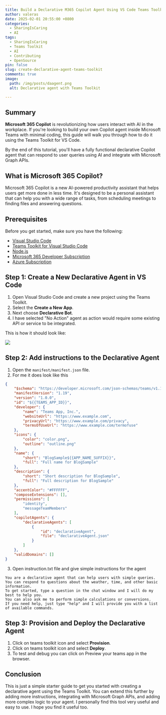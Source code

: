 ```yaml
---
title: Build a Declarative M365 Copilot Agent Using VS Code Teams Toolkit
author: valeras
date: 2025-02-01 20:55:00 +0800
categories:
  - SharingIsCaring
  - AI
tags:
  - SharingIsCaring
  - Teams Toolkit
  - AI
  - Contributing
  - OpenSource
pin: false
slug: create-declarative-agent-teams-toolkit
comments: true
image: 
  path: /img/posts/daagent.png
  alt: Declarative agent with Teams Toolkit

---
```


## Summary

**Microsoft 365 Copilot** is revolutionizing how users interact with AI in the workplace. If you're looking to build your own Copilot agent inside Microsoft Teams with minimal coding, this guide will walk you through how to do it using the Teams Toolkit for VS Code.

By the end of this tutorial, you'll have a fully functional declarative Copilot agent that can respond to user queries using AI and integrate with Microsoft Graph APIs.

## What is Microsoft 365 Copilot?

Microsoft 365 Copilot is a new AI-powered productivity assistant that helps users get more done in less time. It's designed to be a personal assistant that can help you with a wide range of tasks, from scheduling meetings to finding files and answering questions.

## Prerequisites

Before you get started, make sure you have the following:

- [Visual Studio Code](https://code.visualstudio.com/)
- [Teams Toolkit for Visual Studio Code](https://aka.ms/teams-toolkit)
- [Node.js](https://nodejs.org/)
- [Microsoft 365 Developer Subscription](https://developer.microsoft.com/en-us/microsoft-365/dev-program)
- [Azure Subscription](https://azure.microsoft.com/en-us/free/)

## Step 1: Create a New Declarative Agent in VS Code

1. Open Visual Studio Code and create a new project using the Teams Toolkit.
2. Select the **Create a New App**.
3. Next choose **Declarative Bot**.
4. I have selected "No Action" agent as action would require some existing API or service to be integrated.

This is how it should look like:

![](/img/posts/da_agentstep1.png)

## Step 2: Add instructions to the Declarative Agent

1. Open the `manifest/manifest.json` file.
2. For me it does look like this

```json
{
    "$schema": "https://developer.microsoft.com/json-schemas/teams/v1.19/MicrosoftTeams.schema.json",
    "manifestVersion": "1.19",
    "version": "1.0.0",
    "id": "${{TEAMS_APP_ID}}",
    "developer": {
        "name": "Teams App, Inc.",
        "websiteUrl": "https://www.example.com",
        "privacyUrl": "https://www.example.com/privacy",
        "termsOfUseUrl": "https://www.example.com/termofuse"
    },
    "icons": {
        "color": "color.png",
        "outline": "outline.png"
    },
    "name": {
        "short": "BlogSample${{APP_NAME_SUFFIX}}",
        "full": "Full name for BlogSample"
    },
    "description": {
        "short": "Short description for BlogSample",
        "full": "Full description for BlogSample"
    },
    "accentColor": "#FFFFFF",
    "composeExtensions": [],
    "permissions": [
        "identity",
        "messageTeamMembers"
    ],
    "copilotAgents": {
        "declarativeAgents": [            
            {
                "id": "declarativeAgent",
                "file": "declarativeAgent.json"
            }
        ]
    },
    "validDomains": []
}
```

3. Open instruction.txt file and give simple instructions for the agent 

```plaintext
You are a declarative agent that can help users with simple queries.
You can respond to questions about the weather, time, and other basic information.
To get started, type a question in the chat window and I will do my best to help you.
You can also ask me to perform simple calculations or conversions.
If you need help, just type "help" and I will provide you with a list of available commands.
``` 

## Step 3: Provision and Deploy the Declarative Agent

1. Click on teams toolkit icon and select **Provision**.
2. Click on teams toolkit icon and select **Deploy**.
3. To test and debug you can click on Preview your teams app in the browser.


## Conclusion

This is just a simple starter guide to get you started with creating a declarative agent using the Teams Toolkit. You can extend this further by adding more instructions, integrating with Microsoft Graph APIs, and adding more complex logic to your agent.
I personally find this tool very useful and easy to use. I hope you find it useful too.




